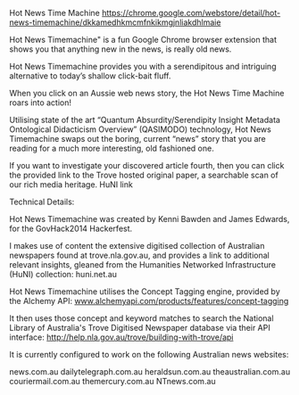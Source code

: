 Hot News Time Machine
https://chrome.google.com/webstore/detail/hot-news-timemachine/dkkamedhkmcmfnkikmgjnliakdhlmaie


Hot News Timemachine" is a fun Google Chrome browser extension that shows you that anything new in the news, is really old news.

Hot News Timemachine provides you with a serendipitous and intriguing alternative to today’s shallow click-bait fluff.


When you click on an Aussie web news story, the Hot News Time Machine roars into action!

Utilising state of the art “Quantum Absurdity/Serendipity Insight Metadata Ontological Didacticism Overview” (QASIMODO) technology, Hot News Timemachine swaps out the boring, current “news” story that you are reading for a much more interesting, old fashioned one.

If you want to investigate your discovered article fourth, then you can click the provided link to the Trove hosted original paper, a searchable scan of our rich media heritage. HuNI link





Technical Details:

Hot News Timemachine was created by Kenni Bawden and James Edwards, for the GovHack2014 Hackerfest.

I makes use of content the extensive digitised collection of Australian newspapers found at trove.nla.gov.au, and provides a link to additional relevant insights, gleaned from the Humanities Networked Infrastructure (HuNI) collection: huni.net.au

Hot News Timemachine utilises the Concept Tagging engine, provided by the Alchemy API:
www.alchemyapi.com/products/features/concept-tagging

It then uses those concept and keyword matches to search the National Library of Australia's Trove Digitised Newspaper database via their API interface:
http://help.nla.gov.au/trove/building-with-trove/api


It is currently configured to work on the following Australian news websites:

news.com.au
dailytelegraph.com.au
heraldsun.com.au
theaustralian.com.au
couriermail.com.au
themercury.com.au
NTnews.com.au

